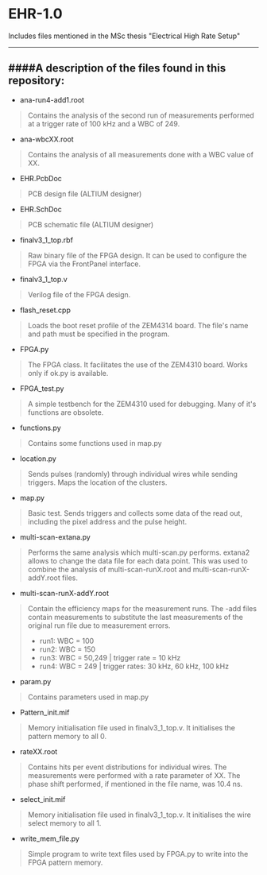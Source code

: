 # EHR-1.0
Includes files mentioned in the MSc thesis "Electrical High Rate Setup"

-----------------------------------------------------
####A description of the files found in this repository:
-----------------------------------------------------

* ana-run4-add1.root
> Contains the analysis of the second run of measurements performed at a trigger rate of 100 kHz and a WBC of 249.

* ana-wbcXX.root
> Contains the analysis of all measurements done with a WBC value of XX.

* EHR.PcbDoc
> PCB design file (ALTIUM designer)

* EHR.SchDoc
> PCB schematic file (ALTIUM designer)

* finalv3_1_top.rbf
> Raw binary file of the FPGA design. It can be used to configure the FPGA via the FrontPanel interface.

* finalv3_1_top.v
> Verilog file of the FPGA design.

* flash_reset.cpp
> Loads  the boot reset profile of the ZEM4314 board. The file's name and path must be specified in the program.

* FPGA.py
> The FPGA class. It facilitates the use of the ZEM4310 board. Works only if ok.py is available.

* FPGA_test.py
> A simple testbench for the ZEM4310 used for debugging. Many of it's functions are obsolete.

* functions.py
> Contains some functions used in map.py

* location.py
> Sends pulses (randomly) through individual wires while sending triggers. Maps the location of the clusters.

* map.py
> Basic test. Sends triggers and collects some data of the read out, including the pixel address and the pulse height.

* multi-scan-extana.py
> Performs the same analysis which multi-scan.py performs. extana2 allows to change the data file for each data point. This was used to combine the analysis of multi-scan-runX.root and multi-scan-runX-addY.root files.

* multi-scan-runX-addY.root
> Contain the efficiency maps for the measurement runs. The -add files contain measurements to substitute the last measurements of the original run file due to measurement errors.
> - run1: WBC = 100
> - run2: WBC = 150
> - run3: WBC = 50,249 | trigger rate = 10 kHz
> - run4: WBC = 249 | trigger rates: 30 kHz, 60 kHz, 100 kHz

* param.py
> Contains parameters used in map.py

* Pattern_init.mif
> Memory initialisation file used in finalv3_1_top.v. It initialises the pattern memory to all 0.

* rateXX.root
> Contains hits per event distributions for individual wires. The measurements were performed with a rate parameter of XX. The phase shift performed, if mentioned in the file name, was 10.4 ns.

* select_init.mif
> Memory initialisation file used in finalv3_1_top.v. It initialises the wire select memory to all 1.

* write_mem_file.py
> Simple program to write text files used by FPGA.py to write into the FPGA pattern memory.


